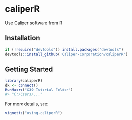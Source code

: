# caliperR

Use Caliper software from R

## Installation

```r
if (!require("devtools")) install.packages("devtools")
devtools::install_github('Caliper-Corporation/caliperR')
```

## Getting Started

```r
library(caliperR)
dk <- connect()
RunMacro("G30 Tutorial Folder")
#> "C:/Users/..."
```

For more details, see:

```r
vignette("using-caliperR")
```
